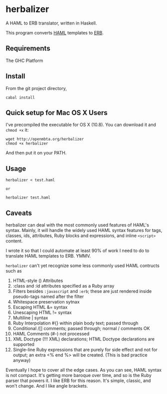 # herbalizer

A HAML to ERB translator, written in Haskell.

This program converts [HAML](http://haml.info/) templates to [ERB](http://www.stuartellis.eu/articles/erb/).

## Requirements

The GHC Platform

## Install

From the git project directory,

    cabal install 

## Quick setup for Mac OS X Users

I've precompiled the executable for OS X (10.8). You can download it and `chmod +x` it:

    wget http://openmbta.org/herbalizer
    chmod +x herbalizer

And then put it on your PATH.

## Usage

    herbalizer < test.haml 

    or

    herbalizer test.haml


## Caveats

herbalizer can deal with the most commonly used features of HAML's
syntax.  Mainly, it will handle the widely used HAML syntax features for tags,
classes, ids, attributes, Ruby blocks and expressions, and inline `<script>`
content.

I wrote it so that I could automate at least 90% of work I need to do to
translate HAML templates to ERB. YMMV.

`herbalizer` can't yet recognize some less commonly used HAML contructs such as 

1. HTML-style () Attributes
1. :class and :id attributes specified as a Ruby array
1. Filters besides `:javascript` and `:erb`; these are just rendered inside pseudo-tags named after the filter
1. Whitespace preservation sytnax
1. Escaping HTML &= syntax
1. Unescaping HTML != syntax
1. Multiline | syntax
1. Ruby Interpolation #{} within plain body text; passed through
1. Conditional /[] comments; passed through; normal / comments OK
1. HAML Comments (#-) not processed
1. XML Doctype (!!! XML) declarations; HTML Doctype declarations are supported
1. Single-line Ruby expressions that are purely for side effect and not for output; an extra <% end %> will be created. (This is bad practice anyway)

Eventually I hope to cover all the edge cases. As you can see, HAML syntax is
not compact. It's getting more baroque over time, and so is the Ruby parser
that powers it. I like ERB for this reason. It's simple, classic, and won't
change. And I like angle brackets.


